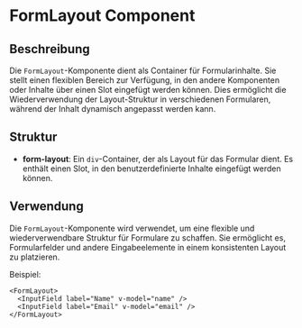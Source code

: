 # FormLayout Component

## Beschreibung
Die `FormLayout`-Komponente dient als Container für Formularinhalte. Sie stellt einen flexiblen Bereich zur Verfügung, in den andere Komponenten oder Inhalte über einen Slot eingefügt werden können. Dies ermöglicht die Wiederverwendung der Layout-Struktur in verschiedenen Formularen, während der Inhalt dynamisch angepasst werden kann.

## Struktur
- **form-layout**: Ein `div`-Container, der als Layout für das Formular dient. Es enthält einen Slot, in den benutzerdefinierte Inhalte eingefügt werden können.

## Verwendung
Die `FormLayout`-Komponente wird verwendet, um eine flexible und wiederverwendbare Struktur für Formulare zu schaffen. Sie ermöglicht es, Formularfelder und andere Eingabeelemente in einem konsistenten Layout zu platzieren.

Beispiel:

```vue
<FormLayout>
  <InputField label="Name" v-model="name" />
  <InputField label="Email" v-model="email" />
</FormLayout>
